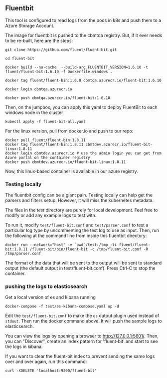 ## Fluentbit

This tool is configured to read logs from the pods in k8s and push them to a Azure Storage Account.

The image for fluentbit is pushed to the cbmtqa registry. But, if it ever needs to be re-built, here are the steps:

```
git clone https://github.com/fluent/fluent-bit.git

cd fluent-bit

docker build --no-cache  --build-arg FLUENTBIT_VERSION=1.6.10 -t fluent/fluent-bit:1.6.10 -f Dockerfile.windows .

docker tag fluent/fluent-bin:1.6.0 cbmtqa.azurecr.io/fluent-bit:1.6.10

docker login cbmtqa.azurecr.io

docker push cbmtqa.azurecr.io/fluent-bit:1.6.10

```

Then, on the jumpbox, you can apply this yaml to deploy FluentBit to each windows node in the cluster

```
kubectl apply -f fluent-bit-all.yaml
```

For the linux version, pull from docker.io and push to our repo:

```
docker pull fluent/fluent-bin:1.8.11
docker tag fluent/fluent-bin:1.8.11 cbmtdev.azurecr.io/fluent-bit-linux:1.8.11
docker login cbmtdev.azurecr.io # use the admin login you can get from Azure portal on the container registry
docker push cbmtdev.azurecr.io/fluent-bit-linux:1.8.11
```

Now, this linux-based container is available in our azure registry.


### Testing locally

The fluentbit config can be a giant pain. Testing locally can help get the parsers and filters setup. However, it will miss the kubernetes metadata.

The files in the *test* directory are purely for local development. Feel free to modify or add any example logs to test with.

To run it, modify `test/fluent-bit.conf` and `test/parser.conf` to test a particular log type by uncommenting the test log to use as input. Then, run the following at the command line from inside this fluentbit directory:
```
docker run --network="host" -v `pwd`/test:/tmp -ti fluent/fluent-bit:1.8.11 /fluent-bit/bin/fluent-bit -c /tmp/fluent-bit.conf -R /tmp/parser.conf
```
The format of the data that will be sent to the output will be sent to standard output (the default output in test/fluent-bit.conf).
Press Ctrl-C to stop the container.

### pushing the logs to elasticsearch

Get a local version of es and kibana running

```
docker-compose -f test/es-kibana-compose.yaml up -d
```

Edit the `test/fluent-bit.conf` to make the `es` output plugin used instead of `stdout`. Then run the docker command above. It will push the sample logs to elasticsearch.

You can view the logs by opening a browser to http://127.0.0.1:5601/.  Then, you can "Discover", create an index pattern for 'fluent-bit' and start to see the logs in kibana.

If you want to clear the fluent-bit index to prevent sending the same logs over and over again, run this command:
```
curl -XDELETE 'localhost:9200/fluent-bit'
```


